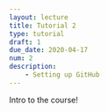 ```yaml
---
layout: lecture
title: Tutorial 2
type: tutorial
draft: 1
due_date: 2020-04-17
num: 2
description:
    - Setting up GitHub
---
```


Intro to the course!